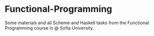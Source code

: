 # Functional-Programming
Some materials and all Scheme and Haskell tasks from the Functional Programming course in @ Sofia University. 
